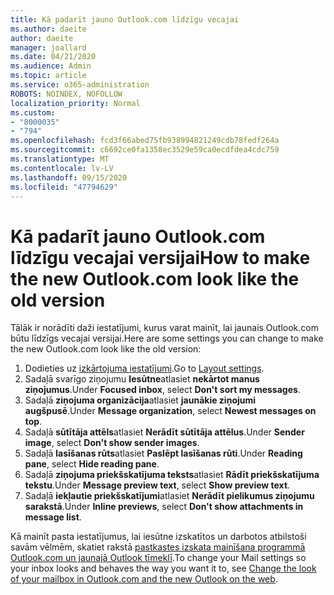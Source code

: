 ```yaml
---
title: Kā padarīt jauno Outlook.com līdzīgu vecajai
ms.author: daeite
author: daeite
manager: joallard
ms.date: 04/21/2020
ms.audience: Admin
ms.topic: article
ms.service: o365-administration
ROBOTS: NOINDEX, NOFOLLOW
localization_priority: Normal
ms.custom:
- "8000035"
- "794"
ms.openlocfilehash: fcd3f66abed75fb938994821249cdb78fedf264a
ms.sourcegitcommit: c6692ce0fa1358ec3529e59ca0ecdfdea4cdc759
ms.translationtype: MT
ms.contentlocale: lv-LV
ms.lasthandoff: 09/15/2020
ms.locfileid: "47794629"
---
```

# <a name="how-to-make-the-new-outlookcom-look-like-the-old-version"></a><span data-ttu-id="fc1a8-102">Kā padarīt jauno Outlook.com līdzīgu vecajai versijai</span><span class="sxs-lookup"><span data-stu-id="fc1a8-102">How to make the new Outlook.com look like the old version</span></span>

<span data-ttu-id="fc1a8-103">Tālāk ir norādīti daži iestatījumi, kurus varat mainīt, lai jaunais Outlook.com būtu līdzīgs vecajai versijai.</span><span class="sxs-lookup"><span data-stu-id="fc1a8-103">Here are some settings you can change to make the new Outlook.com look like the old version:</span></span>

1. <span data-ttu-id="fc1a8-104">Dodieties uz [izkārtojuma iestatījumi](https://outlook.live.com/mail/options/mail/layout).</span><span class="sxs-lookup"><span data-stu-id="fc1a8-104">Go to [Layout settings](https://outlook.live.com/mail/options/mail/layout).</span></span>
1. <span data-ttu-id="fc1a8-105">Sadaļā svarīgo ziņojumu **Iesūtne**atlasiet **nekārtot manus ziņojumus**.</span><span class="sxs-lookup"><span data-stu-id="fc1a8-105">Under **Focused inbox**, select **Don't sort my messages**.</span></span>
1. <span data-ttu-id="fc1a8-106">Sadaļā **ziņojuma organizācija**atlasiet **jaunākie ziņojumi augšpusē**.</span><span class="sxs-lookup"><span data-stu-id="fc1a8-106">Under **Message organization**, select **Newest messages on top**.</span></span>
1. <span data-ttu-id="fc1a8-107">Sadaļā **sūtītāja attēls**atlasiet **Nerādīt sūtītāja attēlus**.</span><span class="sxs-lookup"><span data-stu-id="fc1a8-107">Under **Sender image**, select **Don't show sender images**.</span></span>
1. <span data-ttu-id="fc1a8-108">Sadaļā **lasīšanas rūts**atlasiet **Paslēpt lasīšanas rūti**.</span><span class="sxs-lookup"><span data-stu-id="fc1a8-108">Under **Reading pane**, select **Hide reading pane**.</span></span>
1. <span data-ttu-id="fc1a8-109">Sadaļā **ziņojuma priekšskatījuma teksts**atlasiet **Rādīt priekšskatījuma tekstu**.</span><span class="sxs-lookup"><span data-stu-id="fc1a8-109">Under **Message preview text**, select **Show preview text**.</span></span>
1. <span data-ttu-id="fc1a8-110">Sadaļā **iekļautie priekšskatījumi**atlasiet **Nerādīt pielikumus ziņojumu sarakstā**.</span><span class="sxs-lookup"><span data-stu-id="fc1a8-110">Under **Inline previews**, select **Don't show attachments in message list**.</span></span>

<span data-ttu-id="fc1a8-111">Kā mainīt pasta iestatījumus, lai iesūtne izskatītos un darbotos atbilstoši savām vēlmēm, skatiet rakstā [pastkastes izskata mainīšana programmā Outlook.com un jaunajā Outlook tīmeklī](https://support.office.com/article/b41c2ecb-f23c-42b3-b7f8-659646d5e58c?wt.mc_id=Office_Outlook_com_Alchemy).</span><span class="sxs-lookup"><span data-stu-id="fc1a8-111">To change your Mail settings so your inbox looks and behaves the way you want it to, see [Change the look of your mailbox in Outlook.com and the new Outlook on the web](https://support.office.com/article/b41c2ecb-f23c-42b3-b7f8-659646d5e58c?wt.mc_id=Office_Outlook_com_Alchemy).</span></span>